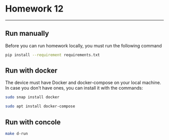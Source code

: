 # Homework 12

------------------------------------------

## Run manually
Before you can run homework locally, you must run the following command
```bash
pip install --requirement requirements.txt
```
## Run with docker
The device must have Docker and docker-compose on your local machine. 
In case you don't have ones, you can install it with the commands:
```bash
sudo snap install docker

sudo apt install docker-compose
```
## Run with concole
```bash
make d-run
```

